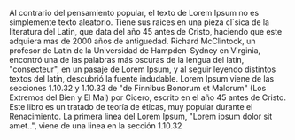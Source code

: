 Al contrario del pensamiento popular, el texto de Lorem Ipsum no es simplemente texto
aleatorio. Tiene sus raices en una pieza cl´sica de la literatura del Latin, que data del año
45 antes de Cristo, haciendo que este adquiera mas de 2000 años de antiguedad. Richard McClintock, un
profesor de Latin de la Universidad de Hampden-Sydney en Virginia, encontró una de las
palabras más oscuras de la lengua del latín, "consecteur", en un pasaje de Lorem Ipsum,
y al seguir leyendo distintos textos del latín, descubrió la fuente indudable. Lorem Ipsum
viene de las secciones 1.10.32 y 1.10.33 de "de Finnibus Bonorum et Malorum" (Los Extremos
del Bien y El Mal) por Cicero, escrito en el año 45 antes de Cristo. Este libro es un
tratado de teoría de éticas, muy popular durante el Renacimiento. La primera linea
del Lorem Ipsum, "Lorem ipsum dolor sit amet..", viene de una linea en la sección 1.10.32